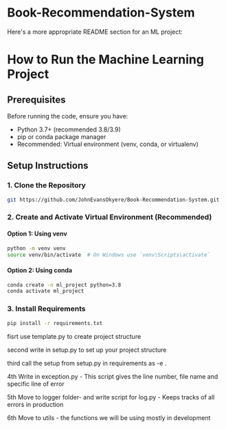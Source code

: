 # Book-Recommendation-System

Here's a more appropriate README section for an ML project:

# How to Run the Machine Learning Project

## Prerequisites

Before running the code, ensure you have:

- Python 3.7+ (recommended 3.8/3.9)
- pip or conda package manager
- Recommended: Virtual environment (venv, conda, or virtualenv)

## Setup Instructions

### 1. Clone the Repository
```bash
git https://github.com/JohnEvansOkyere/Book-Recommendation-System.git

```

### 2. Create and Activate Virtual Environment (Recommended)

#### Option 1: Using venv
```bash
python -m venv venv
source venv/bin/activate  # On Windows use `venv\Scripts\activate`
```

#### Option 2: Using conda
```bash
conda create -n ml_project python=3.8
conda activate ml_project
```

### 3. Install Requirements
```bash
pip install -r requirements.txt
```

fisrt
use template.py to create project structure

second
write in setup.py to set up your project structure

third
call the setup from setup.py in requirements as -e .

4th
Write in exception.py - This script gives the line number, file name and specific line of error

5th
Move to logger folder-  and write script for log.py - Keeps tracks of all errors in production

6th
Move to utils - the functions we will be using mostly in development